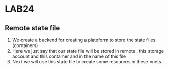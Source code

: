 # LAB24

## Remote state file

1. We create a backend for creating a plateform to store the state files (containers)
2. Here we just say that our state file will be stored in remote , this storage account and this container and in the name of this file
3. Next we will use this state file to create some resources in these vnets.